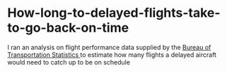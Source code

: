 # How-long-to-delayed-flights-take-to-go-back-on-time
I ran an analysis on flight performance data supplied by the <a href="https://www.bts.gov"> Bureau of Transportation Statistics </a>
to estimate how many flights a delayed aircraft would need to catch up to be on schedule
